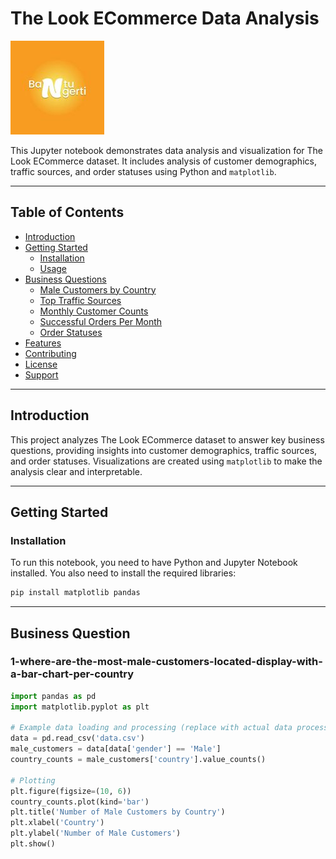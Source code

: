 # The Look ECommerce Data Analysis
![Project Logo](https://github.com/ahengg/testingRepos/blob/main/bantuNgertiRaw.jpg)

This Jupyter notebook demonstrates data analysis and visualization for The Look ECommerce dataset. It includes analysis of customer demographics, traffic sources, and order statuses using Python and `matplotlib`.

---

## Table of Contents

- [Introduction](#introduction)
- [Getting Started](#getting-started)
  - [Installation](#installation)
  - [Usage](#usage)
- [Business Questions](#business-questions)
  - [Male Customers by Country](#1-where-are-the-most-male-customers-located-display-with-a-bar-chart-per-country)
  - [Top Traffic Sources](#2-which-traffic-source-brings-the-most-customers-to-the-look-ecommerce-each-month)
  - [Monthly Customer Counts](#3-what-is-the-total-number-of-customers-in-the-dataset-per-month-display-with-a-line-chart)
  - [Successful Orders Per Month](#4-what-is-the-total-number-of-successful-orders-per-month)
  - [Order Statuses](#5-what-are-the-different-order-statuses-in-the-dataset-display-with-a-bar-chart)
- [Features](#features)
- [Contributing](#contributing)
- [License](#license)
- [Support](#support)

---

## Introduction

This project analyzes The Look ECommerce dataset to answer key business questions, providing insights into customer demographics, traffic sources, and order statuses. Visualizations are created using `matplotlib` to make the analysis clear and interpretable.

---

## Getting Started

### Installation

To run this notebook, you need to have Python and Jupyter Notebook installed. You also need to install the required libraries:

```bash
pip install matplotlib pandas
```
---
## Business Question
### 1-where-are-the-most-male-customers-located-display-with-a-bar-chart-per-country
```Python
import pandas as pd
import matplotlib.pyplot as plt

# Example data loading and processing (replace with actual data processing)
data = pd.read_csv('data.csv')
male_customers = data[data['gender'] == 'Male']
country_counts = male_customers['country'].value_counts()

# Plotting
plt.figure(figsize=(10, 6))
country_counts.plot(kind='bar')
plt.title('Number of Male Customers by Country')
plt.xlabel('Country')
plt.ylabel('Number of Male Customers')
plt.show()
```